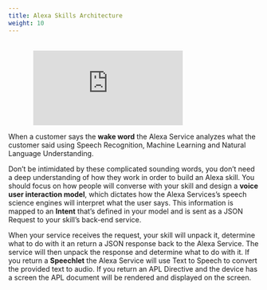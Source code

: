 ```yaml
---
title: Alexa Skills Architecture
weight: 10
---
```


<div style="width:80%; margin-left:10%;">
<div class="embed-responsive embed-responsive-16by9" style="margin-top:2rem;"><iframe class="embed-responsive-item" style="border:0;" src="https://www.youtube.com/embed/hbH6gZoKcbM"></iframe>
</div>
</div>

When a customer says the **wake word** the Alexa Service analyzes what
the customer said using Speech Recognition, Machine Learning and Natural
Language Understanding. 

Don’t be intimidated by these complicated sounding words, you don’t need a deep understanding of how they work in
order to build an Alexa skill. You should focus on how people will
converse with your skill and design a **voice user interaction model**,
which dictates how the Alexa Services’s speech science engines will
interpret what the user says. This information is mapped to an
**Intent** that’s defined in your model and is sent as a JSON Request to
your skill’s back-end service.

When your service receives the request, your skill will unpack it,
determine what to do with it an return a JSON response back to the Alexa
Service. The service will then unpack the response and determine what to
do with it. If you return a **Speechlet** the Alexa Service will use
Text to Speech to convert the provided text to audio. If you return an
APL Directive and the device has a screen the APL document will be
rendered and displayed on the screen.
